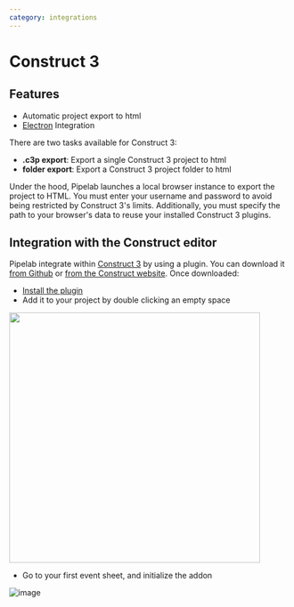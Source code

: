```yaml
---
category: integrations
---
```


# Construct 3

## Features
- Automatic project export to html
- [Electron](/guide/integrations/electron.md) Integration

There are two tasks available for Construct 3:

- **.c3p export**: Export a single Construct 3 project to html
- **folder export**: Export a Construct 3 project folder to html

Under the hood, Pipelab launches a local browser instance to export the project to HTML.
You must enter your username and password to avoid being restricted by Construct 3's limits.
Additionally, you must specify the path to your browser's data to reuse your installed Construct 3 plugins.

## Integration with the Construct editor
Pipelab integrate within [Construct 3](https://editor.construct.net/) by using a plugin. You can download it [from Github](https://github.com/CynToolkit/construct-plugin/releases) or [from the Construct website](https://www.construct.net/en/make-games/addons/1415/pipelab).
Once downloaded:
- [Install the plugin](https://www.construct.net/en/make-games/manuals/construct-3/tips-and-guides/installing-third-party-addons)
- Add it to your project by double clicking an empty space
<img src="https://github.com/user-attachments/assets/444e3a21-164a-4f8c-b4cc-dcb6f61192d9" height="450">

- Go to your first event sheet, and initialize the addon
  
![image](https://github.com/user-attachments/assets/9dd4f8fe-5c43-43cd-9f1b-a000fa889f08)
